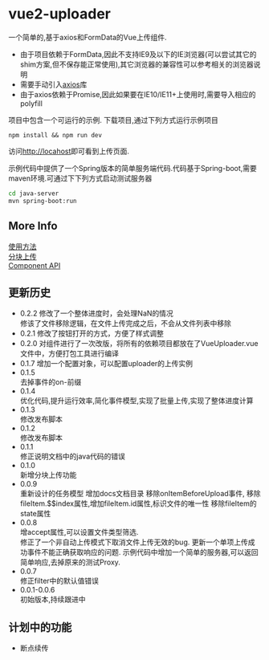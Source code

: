 # vue2-uploader
一个简单的,基于axios和FormData的Vue上传组件.  
* 由于项目依赖于FormData,因此不支持IE9及以下的IE浏览器(可以尝试其它的shim方案,但不保存能正常使用),其它浏览器的兼容性可以参考相关的浏览器说明
* 需要手动引入[axios](https://github.com/axios/axios)库
* 由于axios依赖于Promise,因此如果要在IE10/IE11+上使用时,需要导入相应的polyfill  

项目中包含一个可运行的示例.
下载项目,通过下列方式运行示例项目
```
npm install && npm run dev
```
访问[http://locahost](http://locahost)即可看到上传页面.

示例代码中提供了一个Spring版本的简单服务端代码.代码基于Spring-boot,需要maven环境.可通过下下列方式启动测试服务器
```bash
cd java-server
mvn spring-boot:run
```

## More Info
[使用方法](https://github.com/ldwqh0/vue2-uploader/wiki/%E4%BD%BF%E7%94%A8%E6%96%B9%E6%B3%95)  
[分块上传](https://github.com/ldwqh0/vue2-uploader/wiki/Component-API)  
[Component API](https://github.com/ldwqh0/vue2-uploader/wiki/Component-API)  
## 更新历史
* 0.2.2 修改了一个整体进度时，会处理NaN的情况<br>
  修该了文件移除逻辑，在文件上传完成之后，不会从文件列表中移除
* 0.2.1 修改了按钮打开的方式，方便了样式调整
* 0.2.0 对组件进行了一次改版，将所有的依赖项目都放在了VueUploader.vue文件中，方便打包工具进行编译
* 0.1.7
  增加一个配置对象，可以配置uploader的上传实例 
* 0.1.5  
  去掉事件的on-前缀
* 0.1.4  
  优化代码,提升运行效率,简化事件模型,实现了批量上传,实现了整体进度计算
* 0.1.3  
  修改发布脚本
* 0.1.2  
  修改发布脚本
* 0.1.1  
  修正说明文档中的java代码的错误
* 0.1.0  
  新增分块上传功能
* 0.0.9  
  重新设计的任务模型
  增加docs文档目录
  移除onItemBeforeUpload事件,
  移除fileItem.$$index属性,增加fileItem.id属性,标识文件的唯一性
  移除fileItem的state属性  
* 0.0.8  
  增accept属性,可以设置文件类型筛选.  
  修正了一个非自动上传模式下取消文件上传无效的bug.
  更新一个单项上传成功事件不能正确获取响应的问题.
  示例代码中增加一个简单的服务器,可以返回简单响应,去掉原来的测试Proxy.
* 0.0.7  
  修正filter中的默认值错误
* 0.0.1-0.0.6  
  初始版本,持续跟进中
## 计划中的功能
* 断点续传

